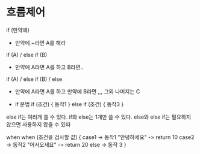 # 흐름제어

if (만약에)
- 만약에 ~라면 A를 해라

if (A) / else if (B)
- 만약에 A라면 A를 하고 B라면..

if (A) / else if (B) / else
- 만약에 A라면 A를 하고 만약에 B라면 ,,, 그외 나머지는 C

- if 문법
if (조건) {
    동작1
} else if (조건) {
    동작3
}

else if는 여러개 쓸 수 있다.
if와 else는 1개만 쓸 수 있다.
else와 else if는 필요하지 않으면 사용하지 않을 수 있따

when
when (조건을 검사할 값) {
    case1 -> 동작1 "안녕하세요" -> return 10
    case2 -> 동작2 "어서오세요" -> return 20
    else -> 동작 3
}

